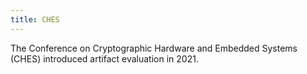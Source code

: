 ```yaml
---
title: CHES
---
```


The Conference on Cryptographic Hardware and Embedded Systems (CHES) introduced artifact evaluation in 2021.

